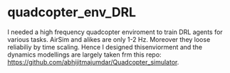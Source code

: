 # quadcopter_env_DRL

I needed a high frequency quadcopter enviroment to train DRL agents for various tasks. AirSim and alikes are only 1-2 Hz. Moreover they loose reliabiliy by time scaling.
Hence I designed thisenviorment and the dynamics modellings are largely taken frm this repo:
https://github.com/abhijitmajumdar/Quadcopter_simulator.
